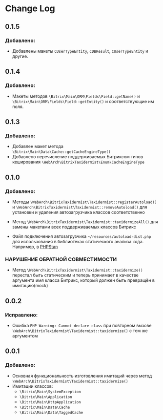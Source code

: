 # Change Log

## 0.1.5

### Добавлено:
- Добавлены макеты `CUserTypeEntity`, `CDBResult`, `CUserTypeEntity` и другие.

## 0.1.4

### Добавлено:
- Макеты методов `\Bitrix\Main\ORM\Fields\Field::getName()` и `\Bitrix\Main\ORM\Fields\Field::getEntity()` и
    соответствующие им поля.

## 0.1.3

### Добавлено:
- Добавлен макет метода `\Bitrix\Main\Data\Cache::getCacheEngineType()`
- Добавлено перечисление поддерживаемых Битриксом типов кеширования `\WebArch\BitrixTaxidermist\Enum\CacheEngineType`

## 0.1.0

### Добавлено:
- Методы `\WebArch\BitrixTaxidermist\Taxidermist::registerAutoload()` и
    `\WebArch\BitrixTaxidermist\Taxidermist::removeAutoload()` для установки и удаления автозагрузчика классов
    соответственно
- Метод `\WebArch\BitrixTaxidermist\Taxidermist::taxidermizeAll()` для замены макетами всех поддерживаемых классов
    Битрикс

- Файл подключения автозагрузчика `~/resources/autoload-dist.php` для использования в библиотеках статического анализа
    кода. Например, в [PHPStan](https://packagist.org/packages/phpstan/phpstan)

### НАРУШЕНИЕ ОБРАТНОЙ СОВМЕСТИМОСТИ
- Метод `\WebArch\BitrixTaxidermist\Taxidermist::taxidermize()` перестал быть статическим и теперь принимает в качестве
    аргумента имя класса Битрикс, который должен быть превращён в имитацию(mock)

## 0.0.2

### Исправлено:
- Ошибка `PHP Warning: Cannot declare class` при повторном вызове
    `\WebArch\BitrixTaxidermist\Taxidermist::taxidermize()` с тем же аргументом

## 0.0.1

### Добавлено:
- Основная функциональность изготовления имитаций через метод
    `\WebArch\BitrixTaxidermist\Taxidermist::taxidermize()`
- Имитации классов:
    - `\Bitrix\Main\SystemException`
    - `\Bitrix\Main\Application`
    - `\Bitrix\Main\HttpApplication`
    - `\Bitrix\Main\Data\Cache`
    - `\Bitrix\Main\Data\TaggedCache`
